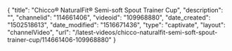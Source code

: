 {
    "title": "Chicco&reg; NaturalFit&reg; Semi-soft Spout Trainer Cup",
    "description": "",
    "channelid": "114661406",
    "videoid": "109968880",
    "date_created": "1502518613",
    "date_modified": "1516671436",
    "type": "captivate",
    "layout": "channelVideo",
    "url": "\/latest-videos\/chicco-naturalfit-semi-soft-spout-trainer-cup\/114661406-109968880"
}